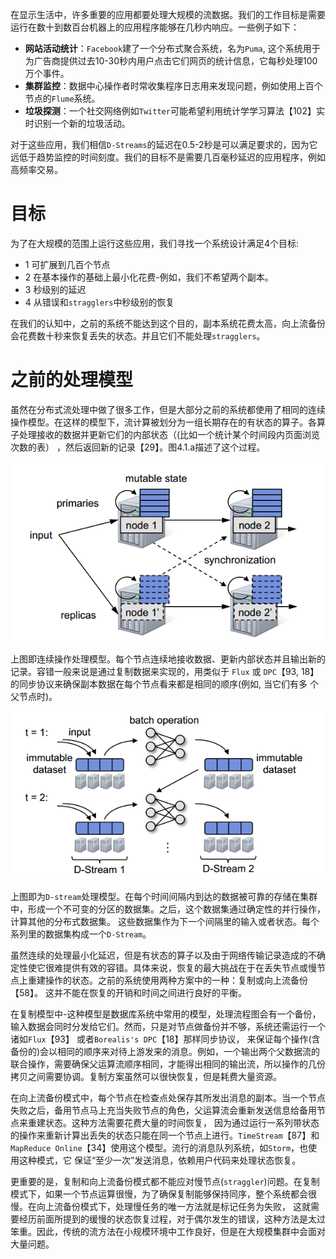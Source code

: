 在显示生活中，许多重要的应用都要处理大规模的流数据。我们的工作目标是需要运行在数十到数百台机器上的应用程序能够在几秒内响应。一些例子如下：

- **网站活动统计**：`Facebook`建了一个分布式聚合系统，名为`Puma`, 这个系统用于为广告商提供过去10-30秒内用户点击它们网页的统计信息，它每秒处理100万个事件。
- **集群监控**：数据中心操作者时常收集程序日志用来发现问题，例如使用上百个节点的`Flume`系统。
- **垃圾探测**：一个社交网络例如`Twitter`可能希望利用统计学学习算法【102】实时识别一个新的垃圾活动。

对于这些应用，我们相信`D-Streams`的延迟在0.5-2秒是可以满足要求的，因为它远低于趋势监控的时间刻度。我们的目标不是需要几百毫秒延迟的应用程序，例如高频率交易。

# 目标

为了在大规模的范围上运行这些应用，我们寻找一个系统设计满足4个目标:

- 1 可扩展到几百个节点
- 2 在基本操作的基础上最小化花费-例如，我们不希望两个副本。
- 3 秒级别的延迟
- 4 从错误和`stragglers`中秒级别的恢复

在我们的认知中，之前的系统不能达到这个目的，副本系统花费太高，向上流备份会花费数十秒来恢复丢失的状态。并且它们不能处理`stragglers`。

# 之前的处理模型

虽然在分布式流处理中做了很多工作，但是大部分之前的系统都使用了相同的连续操作模型。在这样的模型下，流计算被划分为一组长期存在的有状态的算子。各算子处理接收的数据并更新它们的内部状态（(比如一个统计某个时间段内页面浏览次数的表）
，然后返回新的记录【29】。图4.1.a描述了这个过程。

![4.1.a](../images/4.1.a.png "4.1.a")

上图即连续操作处理模型。每个节点连续地接收数据、更新内部状态并且输出新的记录。容错一般来说是通过复制数据来实现的，用类似于 `Flux` 或 `DPC`【93, 18】的同步协议来确保副本数据在每个节点看来都是相同的顺序(例如, 当它们有多
个父节点时)。

![4.1.b](../images/4.1.b.png "4.1.b")

上图即为`D-stream`处理模型。在每个时间间隔内到达的数据被可靠的存储在集群中，形成一个不可变的分区的数据集。之后，这个数据集通过确定性的并行操作，计算其他的分布式数据集。
这些数据集作为下一个间隔里的输入或者状态。每个系列里的数据集构成一个`D-Stream`。

虽然连续的处理最小化延迟，但是有状态的算子以及由于网络传输记录造成的不确定性使它很难提供有效的容错。具体来说，恢复的最大挑战在于在丢失节点或慢节点上重建操作的状态。之前的系统使用两种方案中的一种：复制或向上流备份【58】。
这并不能在恢复的开销和时间之间进行良好的平衡。

在复制模型中-这种模型是数据库系统中常用的模型，处理流程图会有一个备份，输入数据会同时分发给它们。然而，只是对节点做备份并不够，系统还需运行一个诸如`Flux`【93】 或者`Borealis's DPC`【18】那样同步协议，
来保证每个操作(含备份的)会以相同的顺序来对待上游发来的消息。例如，一个输出两个父数据流的联合操作，需要确保父运算流顺序相同，才能得出相同的输出流，所以操作的几份拷贝之间需要协调。复制方案虽然可以很快恢复，但是耗费大量资源。

在向上流备份模式中，每个节点在检查点处保存其所发出消息的副本。当一个节点失败之后，备用节点马上充当失败节点的角色，父运算流会重新发送信息给备用节点来重建状态。这种方法需要花费大量的时间恢复，
因为通过运行一系列带状态的操作来重新计算出丢失的状态只能在同一个节点上进行。`TimeStream`【87】和`MapReduce Online`【34】使用这个模型。流行的消息队列系统，如`Storm`，也使用这种模式，它
保证“至少一次”发送消息，依赖用户代码来处理状态恢复。

更重要的是，复制和向上流备份模式都不能应对慢节点(`straggler`)问题。在复制模式下，如果一个节点运算很慢，为了确保复制能够保持同序，整个系统都会很慢。在向上流备份模式下，处理慢任务的唯一方法就是标记任务为失败，
这就需要经历前面所提到的缓慢的状态恢复过程，对于偶尔发生的错误，这种方法是太过笨重。因此，传统的流方法在小规模环境中工作良好，但是在大规模集群中会面对大量问题。




